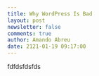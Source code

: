 ```yaml
---
title: Why WordPress Is Bad
layout: post
newsletter: false
comments: true
author: Amando Abreu
date: 2121-01-19 09:17:00
---
```

fdfdsfdsfds